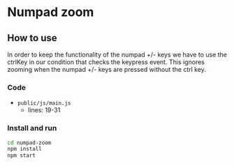 # Numpad zoom

## How to use

In order to keep the functionality of the numpad +/- keys we have to use the ctrlKey in our condition that checks the keypress event. This ignores zooming when the numpad +/- keys are pressed without the ctrl key.

### Code

- `public/js/main.js`
  - lines: 19-31

### Install and run

```bash
cd numpad-zoom
npm install
npm start
```
